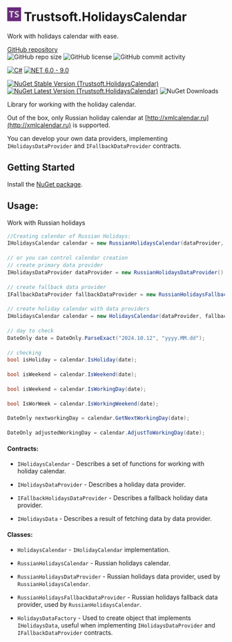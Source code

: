 # ![Logo](./docs/logo32.png) Trustsoft.HolidaysCalendar

Work with holidays calendar with ease.

[GitHub repository](https://github.com/trustsoft/Trustsoft.HolidaysCalendar "Visit GiHub Repository")\
![GitHub repo size](https://img.shields.io/github/repo-size/trustsoft/Trustsoft.HolidaysCalendar?style=flat&logo=github&color=steelblue "Repository size")
![GitHub license](https://img.shields.io/github/license/trustsoft/Trustsoft.HolidaysCalendar?style=flat&color=steelblue "Repository license")
![GitHub commit activity](https://img.shields.io/github/commit-activity/t/trustsoft/Trustsoft.HolidaysCalendar?style=flat&color=steelblue "Total commits")

[![C#](https://img.shields.io/badge/C%23-gray?style=flat&logo=csharp)](https://dotnet.microsoft.com/en-us/languages/csharp)
[![NET 6.0 - 9.0](https://img.shields.io/badge/NET-6.0_--_9.0-steelblue?style=flat)](https://learn.microsoft.com/en-us/dotnet/fundamentals/)

[![NuGet Stable Version (Trustsoft.HolidaysCalendar)](https://img.shields.io/nuget/v/Trustsoft.HolidaysCalendar.svg?label=nuget&color=steelblue)](https://www.nuget.org/packages/Trustsoft.HolidaysCalendar/latest)
[![NuGet Latest Version (Trustsoft.HolidaysCalendar)](https://img.shields.io/nuget/vpre/Trustsoft.HolidaysCalendar.svg?label=nuget-pre&color=peru)](https://www.nuget.org/packages/Trustsoft.HolidaysCalendar/absoluteLatest )
![NuGet Downloads](https://img.shields.io/nuget/dt/Trustsoft.HolidaysCalendar?color=steelblue)

Library for working with the holiday calendar.

Out of the box, only Russian holiday calendar at [http://xmlcalendar.ru](http://xmlcalendar.ru) is supported.

You can develop your own data providers, implementing `IHolidaysDataProvider` and `IFallbackDataProvider` contracts.

## Getting Started
Install the [NuGet package](http://www.nuget.org/packages/Trustsoft.HolidaysCalendar).

## Usage:
Work with Russian holidays

```csharp
//Creating calendar of Russian Holidays:
IHolidaysCalendar calendar = new RussianHolidaysCalendar(dataProvider, fallbackDataProvider);

// or you can control calendar creation
// create primary data provider
IHolidaysDataProvider dataProvider = new RussianHolidaysDataProvider();

// create fallback data provider
IFallbackDataProvider fallbackDataProvider = new RussianHolidaysFallbackDataProvider();

// create holiday calendar with data providers
IHolidaysCalendar calendar = new HolidaysCalendar(dataProvider, fallbackDataProvider);

// day to check
DateOnly date = DateOnly.ParseExact("2024.10.12", "yyyy.MM.dd");

// checking
bool isHoliday = calendar.IsHoliday(date);

bool isWeekend = calendar.IsWeekend(date);

bool isWeekend = calendar.IsWorkingDay(date);

bool IsWorWeek = calendar.IsWorkingWeekend(date);

DateOnly nextworkingDay = calendar.GetNextWorkingDay(date);

DateOnly adjustedWorkingDay = calendar.AdjustToWorkingDay(date);
```

#### Contracts:

- `IHolidaysCalendar` - Describes a set of functions for working with holiday calendar.

- `IHolidaysDataProvider` - Describes a holiday data provider.

- `IFallbackHolidaysDataProvider` - Describes a fallback holiday data provider.

- `IHolidaysData` - Describes a result of fetching data by data provider.



#### Classes:

- `HolidaysCalendar` - `IHolidayCalendar` implementation.

- `RussianHolidaysCalendar` - Russian holidays calendar.

- `RussianHolidaysDataProvider` - Russian holidays data provider, used by `RussianHolidaysCalendar`.

- `RussianHolidaysFallbackDataProvider` - Russian holidays fallback data provider, used by `RussianHolidaysCalendar`.

- `HolidaysDataFactory` - Used to create object that implements `IHolidaysData`, useful when implementing `IHolidaysDataProvider` and `IFallbackDataProvider` contracts.